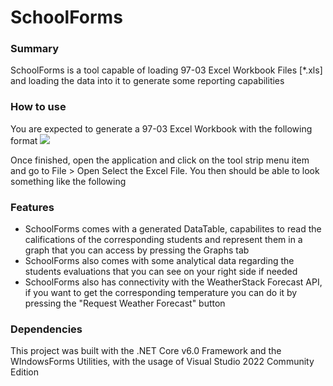 # SchoolForms

### Summary
SchoolForms is a tool capable of loading 97-03 Excel Workbook Files [*.xls] and loading the data into it to generate some reporting capabilities

### How to use

You are expected to generate a 97-03 Excel Workbook with the following format
<img src="https://github.com/alexgc2/SchoolForms/blob/master/docs/SchoolDataManagerOpenFile.png">

Once finished, open the application and click on the tool strip menu item and go to File > Open
Select the Excel File. You then should be able to look something like the following
<Add Image Here>

### Features
- SchoolForms comes with a generated DataTable, capabilites to read the califications of the corresponding students and represent them in a graph that you can access by pressing the Graphs tab
- SchoolForms also comes with some analytical data regarding the students evaluations that you can see on your right side if needed
- SchoolForms also has connectivity with the WeatherStack Forecast API, if you want to get the corresponding temperature you can do it by pressing the "Request Weather Forecast" button

### Dependencies
This project was built with the .NET Core v6.0 Framework and the WIndowsForms Utilities, with the usage of Visual Studio 2022 Community Edition

